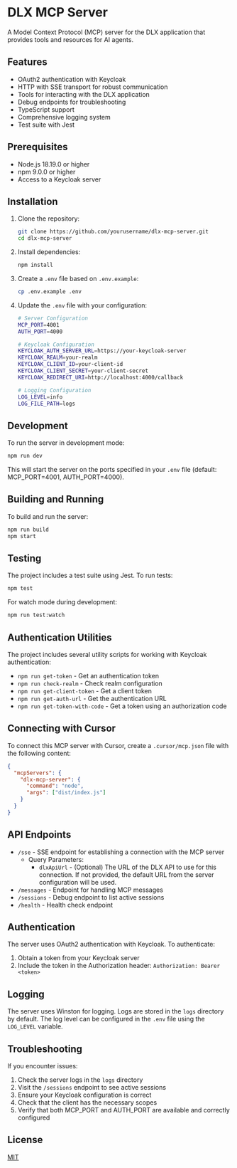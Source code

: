 # DLX MCP Server

A Model Context Protocol (MCP) server for the DLX application that provides tools and resources for AI agents.

## Features

- OAuth2 authentication with Keycloak
- HTTP with SSE transport for robust communication
- Tools for interacting with the DLX application
- Debug endpoints for troubleshooting
- TypeScript support
- Comprehensive logging system
- Test suite with Jest

## Prerequisites

- Node.js 18.19.0 or higher
- npm 9.0.0 or higher
- Access to a Keycloak server

## Installation

1. Clone the repository:

   ```bash
   git clone https://github.com/yourusername/dlx-mcp-server.git
   cd dlx-mcp-server
   ```

2. Install dependencies:

   ```bash
   npm install
   ```

3. Create a `.env` file based on `.env.example`:

   ```bash
   cp .env.example .env
   ```

4. Update the `.env` file with your configuration:

   ```bash
   # Server Configuration
   MCP_PORT=4001
   AUTH_PORT=4000

   # Keycloak Configuration
   KEYCLOAK_AUTH_SERVER_URL=https://your-keycloak-server
   KEYCLOAK_REALM=your-realm
   KEYCLOAK_CLIENT_ID=your-client-id
   KEYCLOAK_CLIENT_SECRET=your-client-secret
   KEYCLOAK_REDIRECT_URI=http://localhost:4000/callback

   # Logging Configuration
   LOG_LEVEL=info
   LOG_FILE_PATH=logs
   ```

## Development

To run the server in development mode:

```bash
npm run dev
```

This will start the server on the ports specified in your `.env` file (default: MCP_PORT=4001, AUTH_PORT=4000).

## Building and Running

To build and run the server:

```bash
npm run build
npm start
```

## Testing

The project includes a test suite using Jest. To run tests:

```bash
npm test
```

For watch mode during development:

```bash
npm run test:watch
```

## Authentication Utilities

The project includes several utility scripts for working with Keycloak authentication:

- `npm run get-token` - Get an authentication token
- `npm run check-realm` - Check realm configuration
- `npm run get-client-token` - Get a client token
- `npm run get-auth-url` - Get the authentication URL
- `npm run get-token-with-code` - Get a token using an authorization code

## Connecting with Cursor

To connect this MCP server with Cursor, create a `.cursor/mcp.json` file with the following content:

```json
{
  "mcpServers": {
    "dlx-mcp-server": {
      "command": "node",
      "args": ["dist/index.js"]
    }
  }
}
```

## API Endpoints

- `/sse` - SSE endpoint for establishing a connection with the MCP server
  - Query Parameters:
    - `dlxApiUrl` - (Optional) The URL of the DLX API to use for this connection. If not provided, the default URL from the server configuration will be used.
- `/messages` - Endpoint for handling MCP messages
- `/sessions` - Debug endpoint to list active sessions
- `/health` - Health check endpoint

## Authentication

The server uses OAuth2 authentication with Keycloak. To authenticate:

1. Obtain a token from your Keycloak server
2. Include the token in the Authorization header: `Authorization: Bearer <token>`

## Logging

The server uses Winston for logging. Logs are stored in the `logs` directory by default. The log level can be configured in the `.env` file using the `LOG_LEVEL` variable.

## Troubleshooting

If you encounter issues:

1. Check the server logs in the `logs` directory
2. Visit the `/sessions` endpoint to see active sessions
3. Ensure your Keycloak configuration is correct
4. Check that the client has the necessary scopes
5. Verify that both MCP_PORT and AUTH_PORT are available and correctly configured

## License

[MIT](LICENSE)

